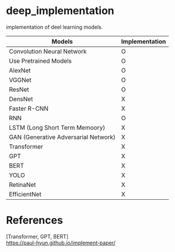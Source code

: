 # deep_implementation  

implementation of deel learning models.  

|Models|Implementation|
|------|---|
|Convolution Neural Network|O|
|Use Pretrained Models|O|
|AlexNet|O|
|VGGNet|O|
|ResNet|O|
|DensNet|X|
|Faster R-CNN|X|
|RNN|O|
|LSTM (Long Short Term Memoory)|X|
|GAN (Generative Adversarial Network)|X|
|Transformer|X|
|GPT|X|
|BERT|X|  
|YOLO|X|  
|RetinaNet|X|  
|EfficientNet|X|  

# References
[Transformer, GPT, BERT]  
https://paul-hyun.github.io/implement-paper/  
